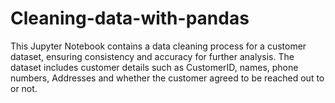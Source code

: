 # Cleaning-data-with-pandas
This Jupyter Notebook contains a data cleaning process for a customer dataset, ensuring consistency and accuracy for further analysis. The dataset includes customer details such as CustomerID, names, phone numbers, Addresses and whether the customer agreed to be reached out to or not.
